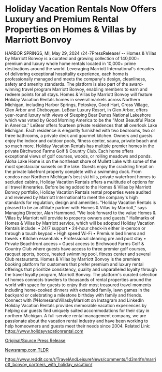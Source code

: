 # Holiday Vacation Rentals Now Offers Luxury and Premium Rental Properties on Homes & Villas by Marriott Bonvoy

HARBOR SPRINGS, MI, May 29, 2024 /24-7PressRelease/ -- Homes & Villas by Marriott Bonvoy is a curated and growing collection of 140,000+ premium and luxury whole home rentals located in 10,000+ prime destinations around the world. Leveraging Marriott International's decades of delivering exceptional hospitality experience, each home is professionally managed and meets the company's design, cleanliness, safety and amenity standards. The platform is also part of the award-winning travel program Marriott Bonvoy, enabling members to earn and redeem points for all stays.  Homes & Villas by Marriott Bonvoy will feature Holiday Vacation Rentals homes in several markets across Northern Michigan, including Harbor Springs, Petoskey, Good Hart, Cross Village, Glen Arbor and Cheboygan.  LeBear Luxury Resort, in Glen Arbor, offers year-round luxury with views of Sleeping Bear Dunes National Lakeshore which was voted by Good Morning America to be the "Most Beautiful Place in America." LeBear offers fourteen private residences that all overlook Lake Michigan. Each residence is elegantly furnished with two bedrooms, two or three bathrooms, a private deck and gourmet kitchen. Owners and guests enjoy the indoor and outdoor pools, fitness center, sauna, private beach and so much more.   Holiday Vacation Rentals has multiple premier homes in the private Birchwood Farms Golf & Country Club. Each home offers exceptional views of golf courses, woods, or rolling meadows and ponds.   Aloha Lake Home is on the northeast shore of Mullett Lake with some of the most spectacular sunsets on the lake. Guests enjoy the crackling firepit on the private lakefront property complete with a swimming dock.   From condos near Northern Michigan's best ski hills, private waterfront homes to secluded cabins, Holiday Vacation Rentals offers a multitude of options for all travel itineraries.  Before being added to the Homes & Villas by Marriott Bonvoy portfolio, Holiday Vacation Rentals rental properties were audited and reviewed by Marriott International to meet the company's high standards for regulation, design and amenities.  "Holiday Vacation Rentals is pleased to be an affiliate partner with Homes & Villas by Marriott," says Managing Director, Alan Hammond. "We look forward to the value Homes & Villas by Marriott will provide to property owners and guests."  Hallmarks of Homes & Villas by Marriott service, which will be adopted Holiday Vacation Rentals include: •	24/7 support •	24-hour check-in either in-person or through a touch keypad •	High speed Wi-Fi •	Premium bed linens and towels •	Kitchen essentials •	Professional cleaning pre and post stay •	Private Beachfront access •	Guest access to Birchwood Farms Golf & Country Club where guests have access to three premier golf courses, racquet sports, bocce, heated swimming pool, fitness center and several Club restaurants.  Homes & Villas by Marriott Bonvoy is the premiere booking platform for customers that prefer premium and luxury rental offerings that prioritize consistency, quality and unparalleled loyalty through the travel loyalty program, Marriott Bonvoy. The platform's curated selection of homes connects travelers to thousands of rental properties around the world with space for guests to enjoy their most treasured travel moments including home-cooked dinners with extended family, lawn games in the backyard or celebrating a milestone birthday with family and friends.  Connect with @HomesandVillasbyMarriott on Instagram and LinkedIn  Holiday Vacation Rentals provides memorable vacation experiences by helping our guests find uniquely suited accommodations for their stay in northern Michigan.  A full-service rental management company, we are passionate about the vacation rental industry and have been working to help homeowners and guests meet their needs since 2004.  Related Link: https://www.holidayvacationrental.com 

[Original/Source Press Release](https://www.24-7pressrelease.com/press-release/511234/holiday-vacation-rentals-now-offers-luxury-and-premium-rental-properties-on-homes-villas-by-marriott-bonvoy)
                    

[Newsramp.com TLDR](None) 

https://www.reddit.com/r/TravelAndLeisureNews/comments/1d3m4fn/marriott_bonvoy_partners_with_holiday_vacation/